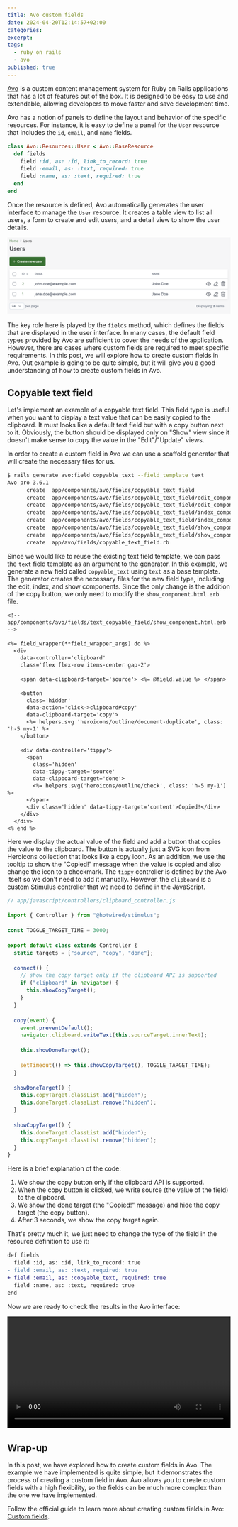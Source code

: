 ```yaml
---
title: Avo custom fields
date: 2024-04-20T12:14:57+02:00
categories:
excerpt:
tags:
  - ruby on rails
  - avo
published: true
---
```



[Avo](https://avohq.io/) is a custom content management system for Ruby on Rails applications that has a lot of features out of the box.
It is designed to be easy to use and extendable, allowing developers to move faster and save development time.

Avo has a notion of panels to define the layout and behavior of the specific resources.
For instance, it is easy to define a panel for the `User` resource that includes the `id`, `email`, and `name` fields.

```ruby
class Avo::Resources::User < Avo::BaseResource
  def fields
    field :id, as: :id, link_to_record: true
    field :email, as: :text, required: true
    field :name, as: :text, required: true
  end
end
```

Once the resource is defined, Avo automatically generates the user interface to manage the `User` resource.
It creates a table view to list all users, a form to create and edit users, and a detail view to show the user details.

![](/images/avo-custom-fields/users.png)

The key role here is played by the `fields` method, which defines the fields that are displayed in the user interface.
In many cases, the default field types provided by Avo are sufficient to cover the needs of the application.
However, there are cases where custom fields are required to meet specific requirements.
In this post, we will explore how to create custom fields in Avo.
Out example is going to be quite simple, but it will give you a good understanding of how to create custom fields in Avo.

## Copyable text field

Let's implement an example of a copyable text field.
This field type is useful when you want to display a text value that can be easily copied to the clipboard.
It must looks like a default text field but with a copy button next to it.
Obviously, the button should be displayed only on "Show" view since it doesn't make sense to copy the value in the "Edit"/"Update" views.

In order to create a custom field in Avo we can use a scaffold generator that will create the necessary files for us.

```bash
$ rails generate avo:field copyable_text --field_template text
Avo pro 3.6.1
      create  app/components/avo/fields/copyable_text_field
      create  app/components/avo/fields/copyable_text_field/edit_component.html.erb
      create  app/components/avo/fields/copyable_text_field/edit_component.rb
      create  app/components/avo/fields/copyable_text_field/index_component.html.erb
      create  app/components/avo/fields/copyable_text_field/index_component.rb
      create  app/components/avo/fields/copyable_text_field/show_component.html.erb
      create  app/components/avo/fields/copyable_text_field/show_component.rb
      create  app/avo/fields/copyable_text_field.rb
```

Since we would like to reuse the existing text field template, we can pass the `text` field template as an argument to the generator.
In this example, we generate a new field called `copyable_text` using `text` as a base template.
The generator creates the necessary files for the new field type, including the edit, index, and show components.
Since the only change is the addition of the copy button, we only need to modify the `show_component.html.erb` file.

```erb
<!-- app/components/avo/fields/text_copyable_field/show_component.html.erb -->

<%= field_wrapper(**field_wrapper_args) do %>
  <div
    data-controller='clipboard'
    class='flex flex-row items-center gap-2'>

    <span data-clipboard-target='source'> <%= @field.value %> </span>

    <button
      class='hidden'
      data-action='click->clipboard#copy'
      data-clipboard-target='copy'>
      <%= helpers.svg 'heroicons/outline/document-duplicate', class: 'h-5 my-1' %>
    </button>

    <div data-controller='tippy'>
      <span
        class='hidden'
        data-tippy-target='source'
        data-clipboard-target='done'>
        <%= helpers.svg('heroicons/outline/check', class: 'h-5 my-1') %>
      </span>
      <div class='hidden' data-tippy-target='content'>Copied!</div>
    </div>
  </div>
<% end %>
```

Here we display the actual value of the field and add a button that copies the value to the clipboard.
The button is actually just a SVG icon from Heroicons collection that looks like a copy icon.
As an addition, we use the tooltip to show the "Copied!" message when the value is copied and also change the icon to a checkmark.
The `tippy` controller is defined by the Avo itself so we don't need to add it manually.
However, the `clipboard` is a custom Stimulus controller that we need to define in the JavaScript.

```javascript
// app/javascript/controllers/clipboard_controller.js

import { Controller } from "@hotwired/stimulus";

const TOGGLE_TARGET_TIME = 3000;

export default class extends Controller {
  static targets = ["source", "copy", "done"];

  connect() {
    // show the copy target only if the clipboard API is supported
    if ("clipboard" in navigator) {
      this.showCopyTarget();
    }
  }

  copy(event) {
    event.preventDefault();
    navigator.clipboard.writeText(this.sourceTarget.innerText);

    this.showDoneTarget();

    setTimeout(() => this.showCopyTarget(), TOGGLE_TARGET_TIME);
  }

  showDoneTarget() {
    this.copyTarget.classList.add("hidden");
    this.doneTarget.classList.remove("hidden");
  }

  showCopyTarget() {
    this.doneTarget.classList.add("hidden");
    this.copyTarget.classList.remove("hidden");
  }
}
```

Here is a brief explanation of the code:

1. We show the copy button only if the clipboard API is supported.
2. When the copy button is clicked, we write source (the value of the field) to the clipboard.
3. We show the done target (the "Copied!" message) and hide the copy target (the copy button).
4. After 3 seconds, we show the copy target again.

That's pretty much it, we just need to change the type of the field in the resource definition to use it:

```diff
def fields
  field :id, as: :id, link_to_record: true
- field :email, as: :text, required: true
+ field :email, as: :copyable_text, required: true
  field :name, as: :text, required: true
end
```

Now we are ready to check the results in the Avo interface:

<video controls="controls" width="100%" name="Copyable Text Field">
  <source src="/images/avo-custom-fields/copyable_text.mov">
</video>

## Wrap-up

In this post, we have explored how to create custom fields in Avo.
The example we have implemented is quite simple, but it demonstrates the process of creating a custom field in Avo.
Avo allows you to create custom fields with a high flexibility, so the fields can be much more complex than the one we have implemented.

Follow the official guide to learn more about creating custom fields in Avo: [Custom fields](https://docs.avohq.io/3.0/custom-fields.html).
